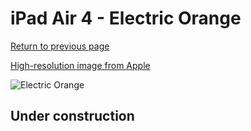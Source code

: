# iPad Air 4 - Electric Orange

[Return to previous page](/ipad_pro2)

[High-resolution image from Apple](https://store.storeimages.cdn-apple.com/8756/as-images.apple.com/is/MJM23?wid=4500&hei=4500&fmt=png)

<div style="width: 500px"><img src="/almost_uncompressed/MJM23.webp" alt="Electric Orange"></div>

## Under construction
